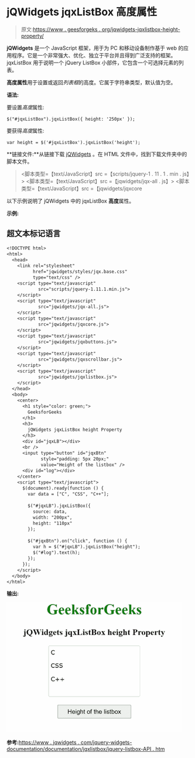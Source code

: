 # jQWidgets jqxListBox 高度属性

> 原文:[https://www . geesforgeks . org/jqwidgets-jqxlistbox-height-property/](https://www.geeksforgeeks.org/jqwidgets-jqxlistbox-height-property/)

**jQWidgets** 是一个 JavaScript 框架，用于为 PC 和移动设备制作基于 web 的应用程序。它是一个非常强大、优化、独立于平台并且得到广泛支持的框架。jqxListBox 用于说明一个 jQuery ListBox 小部件，它包含一个可选择元素的列表。

**高度属性**用于设置或返回*列表框*的高度。它属于字符串类型，默认值为空。

**语法:**

要设置*高度*属性:

```
$("#jqxListBox").jqxListBox({ height: '250px' }); 
```

要获得*高度*属性:

```
var height = $('#jqxListBox').jqxListBox('height');
```

**链接文件:**从链接下载 [jQWidgets](https://www.jqwidgets.com/download/) 。在 HTML 文件中，找到下载文件夹中的脚本文件。

> <link rel="”stylesheet”" href="”jqwidgets/styles/jqx.base.css”" type="”text/css”">
> <脚本类型=【text/JavaScript】src =【scripts/jquery-1 . 11 . 1 . min . js】></脚本>
> <脚本类型=【text/JavaScript】src =【jqwidgets/jqx-all . js】></脚本>
> <脚本类型=【text/JavaScript】src =【jqwidgets/jqxcore

以下示例说明了 jQWidgets 中的 jqxListBox **高度**属性。

**示例:**

## 超文本标记语言

```
<!DOCTYPE html>
<html>
  <head>
    <link rel="stylesheet" 
          href="jqwidgets/styles/jqx.base.css" 
          type="text/css" />
    <script type="text/javascript"
            src="scripts/jquery-1.11.1.min.js">
    </script>
    <script type="text/javascript" 
            src="jqwidgets/jqx-all.js">
    </script>
    <script type="text/javascript" 
            src="jqwidgets/jqxcore.js">
    </script>
    <script type="text/javascript" 
            src="jqwidgets/jqxbuttons.js">
    </script>
    <script type="text/javascript" 
            src="jqwidgets/jqxscrollbar.js">
    </script>
    <script type="text/javascript" 
            src="jqwidgets/jqxlistbox.js">
    </script>
  </head>
  <body>
    <center>
      <h1 style="color: green;">
        GeeksforGeeks
      </h1>
      <h3>
        jQWidgets jqxListBox height Property
      </h3>
      <div id="jqxLB"></div>
      <br />
      <input type="button" id="jqxBtn" 
             style="padding: 5px 20px;" 
             value="Height of the listbox" />
      <div id="log"></div>
    </center>
    <script type="text/javascript">
      $(document).ready(function () {
        var data = ["C", "CSS", "C++"];

        $("#jqxLB").jqxListBox({
          source: data,
          width: "200px",
          height: "110px"
        });

        $("#jqxBtn").on("click", function () {
          var h = $("#jqxLB").jqxListBox("height");
          $("#log").text(h);
        });
      });
    </script>
  </body>
</html>
```

**输出:**

![](img/62799fa28ce3edaf86fc964e5bf3d582.png)

**参考:**[https://www . jqwidgets . com/jquery-widgets-documentation/documentation/jqxlistbox/jquery-listbox-API . htm](https://www.jqwidgets.com/jquery-widgets-documentation/documentation/jqxlistbox/jquery-listbox-api.htm)